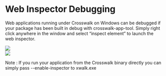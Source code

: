 # Web Inspector Debugging

Web applications running under Crosswalk on Windows can be debugged if your package has been built in debug with crosswalk-app-tool. Simply right click anywhere in the window and select “inspect element” to launch the web inspector.

<a href="/assets/win3-google.png"><img src="/assets/win3-google.png" style="display: block; margin: 0 auto"/></a>
<a href="/assets/win4-google-debug.png"><img src="/assets/win4-google-debug.png" style="display: block; margin: 0 auto"/></a>

Note : If you run your application from the Crosswalk binary directly you can simply pass --enable-inspector to xwalk.exe
